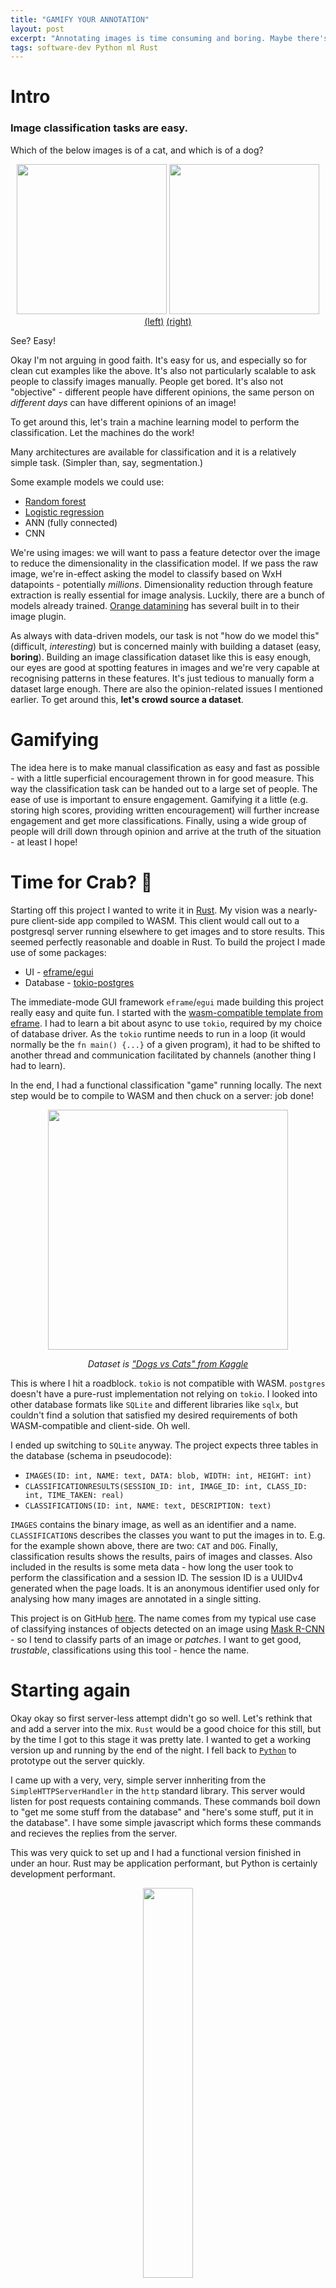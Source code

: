 ```yaml
---
title: "GAMIFY YOUR ANNOTATION"
layout: post
excerpt: "Annotating images is time consuming and boring. Maybe there's a better way..."
tags: software-dev Python ml Rust
---
```


# Intro
### Image classification tasks are easy.

Which of the below images is of a cat, and which is of a dog?

<center class="standout">
<img src="{{site.baseurl}}/img/gamifying-image-annotation/cat.jpg" style="display: inline-block; width: 25vw;" />
<img src="{{site.baseurl}}/img/gamifying-image-annotation/dog.jpg" style="display: inline-block; width: 25vw;" />
<br/>
<a href="https://en.wikipedia.org/wiki/Cat#/media/File:Cat_yawn_with_exposed_teeth_and_claws.jpg">(left)</a> <a href="https://en.wikipedia.org/wiki/Dog#/media/File:Big_and_little_dog.jpg">(right)</a>
</center>

See? Easy!

Okay I'm not arguing in good faith. It's easy for us, and especially so for clean cut examples like the above. It's also not particularly scalable to ask people to classify images manually. People get bored. It's also not "objective" - different people have different opinions, the same person on *different days* can have different opinions of an image!

To get around this, let's train a machine learning model to perform the classification. Let the machines do the work!

Many architectures are available for classification and it is a relatively simple task. (Simpler than, say, segmentation.)

Some example models we could use:
 - [Random forest](https://scikit-learn.org/stable/modules/generated/sklearn.ensemble.RandomForestClassifier.html)
 - [Logistic regression](https://scikit-learn.org/stable/modules/generated/sklearn.linear_model.LogisticRegression.html)
 - ANN (fully connected)
 - CNN

We're using images: we will want to pass a feature detector over the image to reduce the dimensionality in the classification model. If we pass the raw image, we're in-effect asking the model to classify based on WxH datapoints - potentially *millions*. Dimensionality reduction through feature extraction is really essential for image analysis. Luckily, there are a bunch of models already trained. [Orange datamining](https://orangedatamining.com) has several built in to their image plugin.

As always with data-driven models, our task is not "how do we model this" (difficult, *interesting*) but is concerned mainly with building a dataset (easy, **boring**). Building an image classification dataset like this is easy enough, our eyes are good at spotting features in images and we're very capable at recognising patterns in these features. It's just tedious to manually form a dataset large enough. There are also the opinion-related issues I mentioned earlier. To get around this, **let's crowd source a dataset**.

# Gamifying
The idea here is to make manual classification as easy and fast as possible - with a little superficial encouragement thrown in for good measure. This way the classification task can be handed out to a large set of people. The ease of use is important to ensure engagement. Gamifying it a little (e.g. storing high scores, providing written encouragement) will further increase engagement and get more classifications. Finally, using a wide group of people will drill down through opinion and arrive at the truth of the situation - at least I hope!

# Time for Crab? 🦀
Starting off this project I wanted to write it in [Rust](/blog/tag/Rust/). My vision was a nearly-pure client-side app compiled to WASM. This client would call out to a postgresql server running elsewhere to get images and to store results. This seemed perfectly reasonable and doable in Rust. To build the project I made use of some packages:

 - UI - [eframe/egui](https://crates.io/crates/eframe)
 - Database - [tokio-postgres](https://crates.io/crates/tokio-postgres)

The immediate-mode GUI framework `eframe`/`egui` made building this project really easy and quite fun. I started with the [wasm-compatible template from eframe](https://github.com/emilk/eframe_template). I had to learn a bit about async to use `tokio`, required by my choice of database driver. As the `tokio` runtime needs to run in a loop (it would normally be the `fn main() {...}` of a given program), it had to be shifted to another thread and communication facilitated by channels (another thing I had to learn).

In the end, I had a functional classification "game" running locally. The next step would be to compile to WASM and then chuck on a server: job done!

<center class="standout">
<img src="{{site.baseurl}}/img/gamifying-image-annotation/trusty_patches.png" style="display: inline-block; width: 40vw;"/>
<p><i>Dataset is <a href="https://www.kaggle.com/competitions/dogs-vs-cats/rules">"Dogs vs Cats" from Kaggle</a></i></p>
</center>

This is where I hit a roadblock. `tokio` is not compatible with WASM. `postgres` doesn't have a pure-rust implementation not relying on `tokio`. I looked into other database formats like `SQLite` and different libraries like `sqlx`, but couldn't find a solution that satisfied my desired requirements of both WASM-compatible and client-side. Oh well.

I ended up switching to `SQLite` anyway. The project expects three tables in the database (schema in pseudocode):

 - `IMAGES(ID: int, NAME: text, DATA: blob, WIDTH: int, HEIGHT: int)`
 - `CLASSIFICATIONRESULTS(SESSION_ID: int, IMAGE_ID: int, CLASS_ID: int, TIME_TAKEN: real)`
 - `CLASSIFICATIONS(ID: int, NAME: text, DESCRIPTION: text)`

`IMAGES` contains the binary image, as well as an identifier and a name. `CLASSIFICATIONS` describes the classes you want to put the images in to. E.g. for the example shown above, there are two: `CAT` and `DOG`. Finally, classification results shows the results, pairs of images and classes. Also included in the results is some meta data - how long the user took to perform the classification and a session ID. The session ID is a UUIDv4 generated when the page loads. It is an anonymous identifier used only for analysing how many images are annotated in a single sitting.

This project is on GitHub [here](https://github.com/cbosoft/trusty_patches). The name comes from my typical use case of classifying instances of objects detected on an image using [Mask R-CNN](https://arxiv.org/abs/1703.06870) - so I tend to classify parts of an image or *patches*. I want to get good, *trustable*, classifications using this tool - hence the name.

# Starting again

Okay okay so first server-less attempt didn't go so well. Let's rethink that and add a server into the mix. `Rust` would be a good choice for this still, but by the time I got to this stage it was pretty late. I wanted to get a working version up and running by the end of the night. I fell back to [`Python`](/blog/tag/Python/) to prototype out the server quickly.

I came up with a very, very, simple server innheriting from the `SimpleHTTPServerHandler` in the `http` standard library. This server would listen for post requests containing commands. These commands boil down to "get me some stuff from the database" and "here's some stuff, put it in the database". I have some simple javascript which forms these commands and recieves the replies from the server.

This was very quick to set up and I had a functional version finished in under an hour. Rust may be application performant, but Python is certainly development performant.

<center class="standout">
<img src="{{site.baseurl}}/img/gamifying-image-annotation/imclasregan.png" style="display: inline-block; width: 40%;"/>
<p><i>Dataset is <a href="https://www.kaggle.com/competitions/dogs-vs-cats/rules">"Dogs vs Cats" from Kaggle</a></i></p>
</center>

In addition to performing classification, I added the functionality to aid in the development of regression or rating tasks. The user is asked to choose which of two randomly selected images is more `$something` where `$something` is a quality of the image: like "in focus". This is useful for helping to design quantifiers of the specified quality. This could be useful for developing a dataset for regressing an indicator of that quality, however further processing would be required. 

This project is also on [GitHub](https://github.com/cbosoft/imclasregan/tree/python-backend). The name this time is a portmanteau (mash up) of image classification and regression annotation.

# Quality Regression

Using the ["Dogs vs. Cats"](https://www.kaggle.com/competitions/dogs-vs-cats/rules) dataset, I annotated pairs of images - marking which of each was more or less *foxy*. Foxy, of course, meaning fox-like, vulpine, having the attributes of a fox. This is a somewhat arbitrary and subjective qualitative measure. For me, it primarily came down to the ears - pricked attentive ears where definitely a prime indicator for foxiness.

The results are a series of pairs of items and an ordering within that pair.

 - `A < B`
 - `B < F`
 - `D < F`

How do we recover the true order of all items? Or, more realistically, how do we recover the *most likely* true order?

This task is not easily solved. If we have pairings involving every item, then we are fully constrained and the problem is fairly simple to solve... However this is complicated because we may have *conflicting constraints*. I mean, the annotators are not infallible and we could end up with circular references:

 - `A < B`
 - `B < C`
 - `C < A` 👉 Circular!

We need to find some way of dealing with these conflicts. There are also, potentially, going to be conflicts for a single pair (`A < B`, `B < A` ?!). This is expected: people aren't infallible; people have differeing opinions. How do we deal with these differing opinions? Majority voting? Monte-carlo optimisation? Bayesian optimisation?

**To be continued...**
